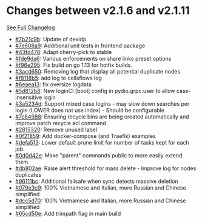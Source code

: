# Changes between v2.1.6 and v2.1.11

[See Full Changelog](https://github.com/pydio/cells/compare/v2.1.6...v2.1.11)

- [#7b21c9b](https://github.com/pydio/cells/commit/7b21c9befe72662a76b3c761639ae7e2c9de39bd): Update of dexidp
- [#7e608a9](https://github.com/pydio/cells/commit/7e608a95526510dd724d857eaf07e64e5d55bb63): Additional unit tests in frontend package
- [#43fd478](https://github.com/pydio/cells/commit/43fd4782490476af53dcf1a1cdc2796e25b70397): Adapt cherry-pick to stable
- [#fde9da6](https://github.com/pydio/cells/commit/fde9da62bbd20c7b31a899dabbef76cf10ac59c6): Various enforcements on share links preset options
- [#f96e295](https://github.com/pydio/cells/commit/f96e2958e7808d5552226d40f264cce8cd2cb293): Fix build on go 1.13 for hotfix builds.
- [#3acd650](https://github.com/pydio/cells/commit/3acd65057067b818d8e61138e5c6d6696732c6ad): Removing log that display all potential duplicate nodes
- [#f8118b5](https://github.com/pydio/cells/commit/f8118b56fc8e9219d0bfb1134c5cf6683d27851d): add log to cellsflows log
- [#6eaea13](https://github.com/pydio/cells/commit/6eaea13efb1824766944ebca6afa6bc533ac0733): fix oversize logdata
- [#5d812b8](https://github.com/pydio/cells/commit/5d812b836c9ce1e48d8daa19323af9e72a807a99): New loginCI [bool] config in pydio.grpc.user to allow case-insensitive login
- [#3a5234d](https://github.com/pydio/cells/commit/3a5234d608bc82b94c590830dabe65271cb2aa76): Support mixed case logins - may slow down searches per login (LOWER does not use index) - Should be configurable
- [#7c84988](https://github.com/pydio/cells/commit/7c84988e9f76581867886a325bbff74ea5778a75): Ensuring recycle bins are being created automatically and improve patch recycle acl command
- [#2815320](https://github.com/pydio/cells/commit/28153203fa46f665026cc04533913e9e211ed8ac): Remove unused label
- [#0f21859](https://github.com/pydio/cells/commit/0f218598139f891785bfff28b6dfb4ddafa65cde): Add docker-compose (and Traefik) examples
- [#defa513](https://github.com/pydio/cells/commit/defa51367a726720f5d25e653c5477ddef26487f): Lower default prune limit for number of tasks kept for each job.
- [#0d0d42e](https://github.com/pydio/cells/commit/0d0d42ed9f7bd9de8a6fbebd50d21f387150a8c6): Make "parent" commands public to more easily extend them.
- [#db802ae](https://github.com/pydio/cells/commit/db802aeb339ce1b5e6955c73e9e1a8aca70195db): Raise alert threshold for mass delete - Improve log for nodes duplicates
- [#96111bc](https://github.com/pydio/cells/commit/96111bc3fafa349bad5867e1ff2c3fd377732853): Additional failsafe when sync detects massive deletion
- [#079e3c9](https://github.com/pydio/cells/commit/079e3c9e35ab3589a724eef287e1bf28e65b7cdc): 100% Vietnamese and Italian, more Russian and Chinese simplified
- [#dcc5d70](https://github.com/pydio/cells/commit/dcc5d7043cf7b55b7d3cb4c4b8bd875fbbcc3d18): 100% Vietnamese and Italian, more Russian and Chinese simplified
- [#65cd50e](https://github.com/pydio/cells/commit/65cd50ef874ed5a917c375040ffca4541ef57900): Add trimpath flag in main build
